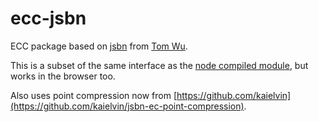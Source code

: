 <!--
# Copyright (C) 2017 FBK.
# All rights reserved. This program and the accompanying materials
# are made available under the terms of the Eclipse Public License v1.0
# which accompanies this distribution, and is available at
# http://www.eclipse.org/legal/epl-v10.html
# 
# Contributors:
#     FBK - initial API and implementation
-->

ecc-jsbn
========

ECC package based on [jsbn](https://github.com/andyperlitch/jsbn) from [Tom Wu](http://www-cs-students.stanford.edu/~tjw/).

This is a subset of the same interface as the [node compiled module](https://github.com/quartzjer/ecc), but works in the browser too.

Also uses point compression now from [https://github.com/kaielvin](https://github.com/kaielvin/jsbn-ec-point-compression).
